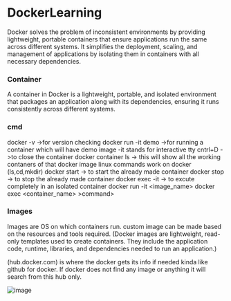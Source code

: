 # DockerLearning

Docker solves the problem of inconsistent environments by providing lightweight, portable containers that ensure applications run the same across different systems. It simplifies the deployment, scaling, and management of applications by isolating them in containers with all necessary dependencies.

### Container 
A container in Docker is a lightweight, portable, and isolated environment that packages an application along with its dependencies, ensuring it runs consistently across different systems.

### cmd
 docker -v          ->for version checking
 docker run -it demo        ->for running a container which  will have demo image  -it stands for interactive tty
 cntrl+D        ->to close the container
docker container ls          -> this will show all the working contaners of that docker image
linux commands work on docker (ls,cd,mkdir)
docker start       -> to start the already made container
docker stop       -> to stop the already made container
docker exec -it        -> to excute completely in an isolated container 
docker run -it <image_name>
docker exec <container_name> >command>

### Images
Images are OS on which containers run.
custom image can be made based on the resources and tools required.
(Docker images are lightweight, read-only templates used to create containers. They include the application code, runtime, libraries, and dependencies needed to run an application.)

(hub.docker.com) is where the docker gets its info if needed kinda like github for docker. If docker does not find any image or anything it will search from this hub only.

![image](https://github.com/user-attachments/assets/7910c58d-546f-487b-bd21-5f09ea283e89)

